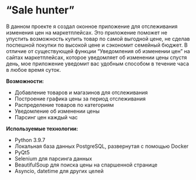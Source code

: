 #                “Sale hunter”
 
В данном проекте я создал оконное приложение для отслеживания изменения цен на маркетплейсах. Это приложение поможет не упустить возможность купить товар по самой выгодной цене, не сделав поспешной покупки по высокой цене и сэкономит семейный бюджет. В отличие от существующей функции “Уведомления об изменении цен” на сайтах маркетплейсах, которое уведомляет об изменении цены спустя день, мое приложение уведомит вас удобным способом в течение часа в любое время суток.

**Возможности:**
* Добавление товаров и магазинов для отслеживания 
* Построение графика цены за период отслеживания
* Распределение товаров по категориям
* Уведомление об изменении цены
* Парсинг цен каждый час


**Используемые технологии:**
* Python 3.9.7
* Локальная база данных PostgreSQL, развернутая с помощью Docker
* PyQt5
* Selenium для парсинга данных
* BeautifulSoup для поиска цены на спаршенной странице
* Asyncio, datetime для других целей
